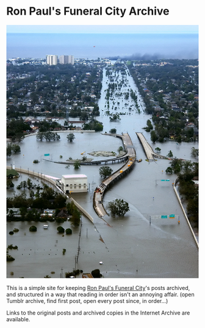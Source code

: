 # Ron Paul's Funeral City Archive

![Flood](img/21.jpg)

This is a simple site for keeping [Ron Paul's Funeral City](https://ronpaulfuneralcity.tumblr.com)'s posts archived, and structured in a way that reading in order isn't an annoying affair. (open Tumblr archive, find first post, open every post since, in order...)

Links to the original posts and archived copies in the Internet Archive are available.
